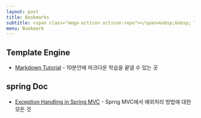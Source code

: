 ```yaml
---
layout: post
title: Bookmarks
subtitle: <span class="mega-octicon octicon-repo"></span>&nbsp;&nbsp; To mark useful libs - tools - books
menu: Bookmark
---
```


## Template Engine
- [Markdown Tutorial](http://www.markdowntutorial.com) - 10분안에 마크다운 학습을 끝낼 수 있는 곳

## spring Doc
- [Exception Handling in Spring MVC](http://spring.io/blog/2013/11/01/exception-handling-in-spring-mvc) - Sprng MVC에서 예외처리 방법에 대한 모든 것
